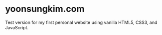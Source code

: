 # yoonsungkim.com

Test version for my first personal website using vanilla HTML5, CSS3, and JavaScript.
